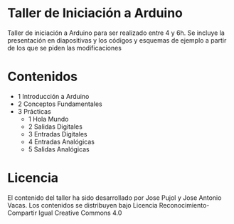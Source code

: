 # Taller de Iniciación a Arduino
Taller de iniciación a Arduino para ser realizado entre 4 y 6h. 
Se incluye la presentación en diapositivas y los códigos y esquemas de ejemplo a partir de los que se piden las modificaciones

# Contenidos
- 1 Introducción a Arduino
- 2 Conceptos Fundamentales
- 3 Prácticas
  - 1 Hola Mundo
  - 2 Salidas Digitales
  - 3 Entradas Digitales
  - 4 Entradas Analógicas
  - 5 Salidas Analógicas
  
# Licencia
El contenido del taller ha sido desarrollado por Jose Pujol y Jose Antonio Vacas. Los contenidos se distribuyen bajo Licencia Reconocimiento- Compartir Igual Creative Commons 4.0 
  
  
